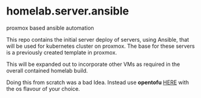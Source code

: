 # homelab.server.ansible
proxmox based ansible automation 

This repo contains the initial server deploy of servers, using Ansible, that will be used for kubernetes cluster on proxmox.
The base for these servers is a previously created template in proxmox.

This will be expanded out to incorporate other VMs as required in the overall contained homelab build.

Doing this from scratch was a bad Idea. Instead use **opentofu** [HERE](https://opentofu.org/docs/intro/install/) with the os flavour of your choice. 
